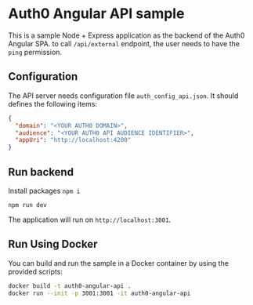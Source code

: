 # Auth0 Angular API sample

This is a sample Node + Express application as the backend of the Auth0 Angular SPA. to call `/api/external` endpoint, the user needs to have the `ping` permission.

## Configuration

The API server needs configuration file `auth_config_api.json`. It should defines the following
items:

```json
{
  "domain": "<YOUR AUTH0 DOMAIN>",
  "audience": "<YOUR AUTH0 API AUDIENCE IDENTIFIER>",
  "appUri": "http://localhost:4200"
}
```

## Run backend

Install packages
`npm i`

```
npm run dev
```

The application will run on `http://localhost:3001`.

## Run Using Docker

You can build and run the sample in a Docker container by using the provided scripts:

```bash
docker build -t auth0-angular-api .
docker run --init -p 3001:3001 -it auth0-angular-api
```